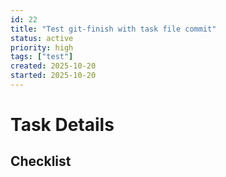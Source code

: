 ```yaml
---
id: 22
title: "Test git-finish with task file commit"
status: active
priority: high
tags: ["test"]
created: 2025-10-20
started: 2025-10-20
---
```


# Task Details

## Checklist

